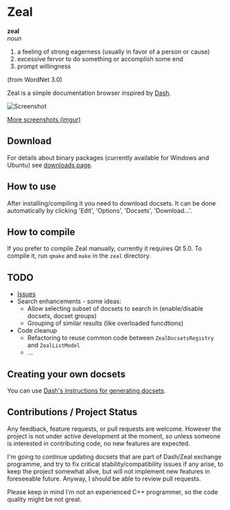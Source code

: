 # Zeal

**zeal**  
*noun*  

 1. a feeling of strong eagerness (usually in favor of a person or cause)
 2. excessive fervor to do something or accomplish some end
 3. prompt willingness

(from WordNet 3.0)

Zeal is a simple documentation browser inspired by [Dash](http://kapeli.com/dash/).

![Screenshot](http://i.imgur.com/SiLvpz8.png)

[More screenshots (imgur)](http://imgur.com/a/eVi97)

## Download

For details about binary packages (currently available for Windows and Ubuntu) see [downloads page](http://zealdocs.org/download.html).

## How to use

After installing/compiling it you need to download docsets. It can be done automatically by clicking 'Edit', 'Options', 'Docsets', 'Download...'.

## How to compile

If you prefer to compile Zeal manually, currently it requires Qt 5.0. To compile it, run `qmake` and `make` in the `zeal` directory.

## TODO

 * [Issues](https://github.com/jkozera/zeal/issues)
 * Search enhancements - some ideas:
   * Allow selecting subset of docsets to search in (enable/disable docsets, docset groups)
   * Grouping of similar results (like overloaded funcdtions)
 * Code cleanup
   * Refactoring to reuse common code between `ZealDocsetsRegistry` and `ZealListModel`
   * ...

## Creating your own docsets

You can use [Dash's instructions for generating docsets](http://kapeli.com/docsets).

## Contributions / Project Status

Any feedback, feature requests, or pull requests are welcome. However the project is not under active development at the moment, so unless someone is interested in contributing code, no new features are expected.

I'm going to continue updating docsets that are part of Dash/Zeal exchange programme, and try to fix critical stability/compatibility issues if any arise, to keep the project somewhat alive, but will not implement new features in foreseeable future. Anyway, I should be able to review pull requests.

Please keep in mind I'm not an experienced C++ programmer, so the code quality might be not great.
